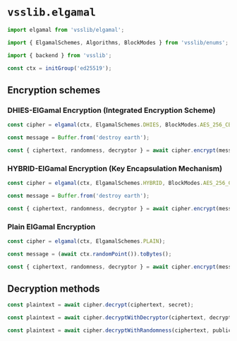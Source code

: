 # `vsslib.elgamal`

```js
import elgamal from 'vsslib/elgamal';

import { ElgamalSchemes, Algorithms, BlockModes } from 'vsslib/enums';
```

```js
import { backend } from 'vsslib';

const ctx = initGroup('ed25519');
```

## Encryption schemes


### DHIES-ElGamal Encryption (Integrated Encryption Scheme)

```js
const cipher = elgamal(ctx, ElgamalSchemes.DHIES, BlockModes.AES_256_CBC, Algorithms.SHA256);
```

```js
const message = Buffer.from('destroy earth');

const { ciphertext, randomness, decryptor } = await cipher.encrypt(message, publicBytes);
```

### HYBRID-ElGamal Encryption (Key Encapsulation Mechanism)

```js
const cipher = elgamal(ctx, ElgamalSchemes.HYBRID, BlockModes.AES_256_CBC);
```

```js
const message = Buffer.from('destroy earth');

const { ciphertext, randomness, decryptor } = await cipher.encrypt(message, publicBytes);
```

### Plain ElGamal Encryption

```js
const cipher = elgamal(ctx, ElgamalSchemes.PLAIN);
```

```js
const message = (await ctx.randomPoint()).toBytes();
```

```js
const { ciphertext, randomness, decryptor } = await cipher.encrypt(message, publicBytes);
```

## Decryption methods

```js
const plaintext = await cipher.decrypt(ciphertext, secret);
```

```js
const plaintext = await cipher.decryptWithDecryptor(ciphertext, decryptor);
```

```js
const plaintext = await cipher.decryptWithRandomness(ciphertext, publicBytes, randomness);
```
